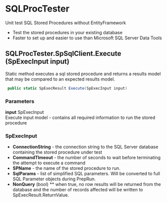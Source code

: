 # SQLProcTester
Unit test SQL Stored Procedures without EntityFramework
* Test the stored procedures in your existing database
* Faster to set up and easier to use than Microsoft SQL Server Data Tools

## SQLProcTester.SpSqlClient.Execute (SpExecInput input)
Static method executes a sql stored procedure and returns a results model that may be compared to an expected results model.


```C#
 public static SpExecResult Execute(SpExecInput input)
```

### Parameters
**input** SpExecInput
<br/> Execute input model - contains all required information to run the stored procedure


### SpExecInput
* **ConnectionString** - the connection string to the SQL Server database containing the stored procedure under test
* **CommandTImeout** - the number of seconds to wait before terminating the attempt to execute a command
* **SPName** - the name of the stored procedure to run.
* **SqlParams** - list of simplified SQL parameters. Will be converted to full SQL Parameter objects during PrepRun. 
* **NonQuery** (bool) 
** when true, no row results will be returned from the database and the number of records affected will be written to SpExecResult.ReturnValue.
```
